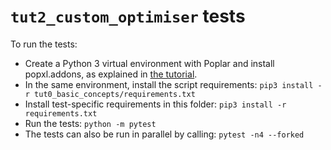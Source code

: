 # `tut2_custom_optimiser` tests

To run the tests:

- Create a Python 3 virtual environment with Poplar and install popxl.addons, as
  explained in [the tutorial](../).
- In the same environment, install the script requirements: `pip3 install -r
  tut0_basic_concepts/requirements.txt`
- Install test-specific requirements in this folder: `pip3 install -r
  requirements.txt`
- Run the tests: `python -m pytest`
- The tests can also be run in parallel by calling: `pytest -n4 --forked`
